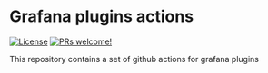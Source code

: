 # Grafana plugins actions

[![License](https://img.shields.io/github/license/grafana/plugin-workflows)](LICENSE)
[![PRs welcome!](https://img.shields.io/badge/PRs-welcome-brightgreen.svg)](#contribute)

This repository contains a set of github actions for grafana plugins
